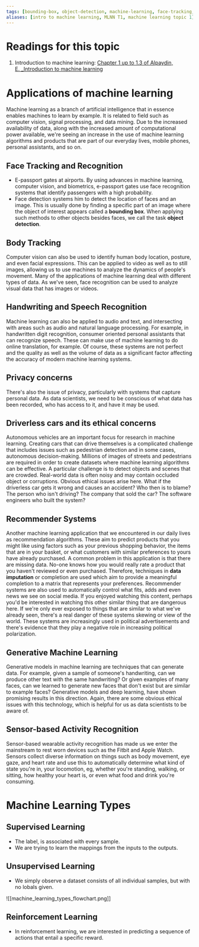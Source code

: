 ```yaml
---
tags: [bounding-box, object-detection, machine-learning, face-tracking, body-tracking, driverless-cars, handwriting-recognition, speech-recognition, privacy-concerns, recommender-system, data-imputation, generative-machine-learning, sensor-based-activity-recognition, supervised-learning, unsupervised-learning, reinforcement-learning]
aliases: [intro to machine learning, MLNN T1, machine learning topic 1]
---
```


# Readings for this topic

1. Introduction to machine learning: [Chapter 1 up to 1.3 of Alpaydin, E. _Introduction to machine learning](https://ebookcentral.proquest.com/lib/londonww/bookshelf.action)

# Applications of machine learning

Machine learning as a branch of artificial intelligence that in essence enables machines to learn by example. It is related to field such as computer vision, signal processing, and data mining. Due to the increased availability of data, along with the increased amount of computational power available, we're seeing an increase in the use of machine learning algorithms and products that are part of our everyday lives, mobile phones, personal assistants, and so on. 

## Face Tracking and Recognition

- E-passport gates at airports. By using advances in machine learning, computer vision, and biometrics, e-passport gates use face recognition systems that identify passengers with a high probability. 
- Face detection systems him to detect the location of faces and an image. This is usually done by finding a specific part of an image where the object of interest appears called a <b>bounding box</b>. When applying such methods to other objects besides faces, we call the task <b>object detection</b>. 

## Body Tracking

Computer vision can also be used to identify human body location, posture, and even facial expressions. This can be applied to video as well as to still images, allowing us to use machines to analyze the dynamics of people's movement. Many of the applications of machine learning deal with different types of data. As we've seen, face recognition can be used to analyze visual data that has images or videos. 

## Handwriting and Speech Recognition

Machine learning can also be applied to audio and text, and intersecting with areas such as audio and natural language processing. For example, in handwritten digit recognition, consumer oriented personal assistants that can recognize speech. These can make use of machine learning to do online translation, for example. Of course, these systems are not perfect and the quality as well as the volume of data as a significant factor affecting the accuracy of modern machine learning systems.

## Privacy concerns

There's also the issue of privacy, particularly with systems that capture personal data. As data scientists, we need to be conscious of what data has been recorded, who has access to it, and have it may be used. 

## Driverless cars and its ethical concerns

Autonomous vehicles are an important focus for research in machine learning. Creating cars that can drive themselves is a complicated challenge that includes issues such as pedestrian detection and in some cases, autonomous decision-making. Millions of images of streets and pedestrians are required in order to create datasets where machine learning algorithms can be effective. A particular challenge is to detect objects and scenes that are crowded. Real-world data is often noisy and may contain occluded object or corruptions. Obvious ethical issues arise here. What if the driverless car gets it wrong and causes an accident? Who then is to blame? The person who isn't driving? The company that sold the car? The software engineers who built the system? 

## Recommender Systems

Another machine learning application that we encountered in our daily lives as recommendation algorithms. These aim to predict products that you might like using factors such as your previous shopping behavior, the items that are in your basket, or what customers with similar preferences to yours have already purchased. A common problem in this application is that there are missing data. No-one knows how you would really rate a product that you haven't reviewed or even purchased. Therefore, techniques in <b>data imputation</b> or completion are used which aim to provide a meaningful completion to a matrix that represents your preferences. Recommender systems are also used to automatically control what fits, adds and even news we see on social media. If you enjoyed watching this content, perhaps you'd be interested in watching this other similar thing that are dangerous here. If we're only ever exposed to things that are similar to what we've already seen, there's a real danger of these systems skewing or view of the world. These systems are increasingly used in political advertisements and there's evidence that they play a negative role in increasing political polarization. 

## Generative Machine Learning

Generative models in machine learning are techniques that can generate data. For example, given a sample of someone's handwriting, can we produce other text with the same handwriting? Or given examples of many faces, can we learned to generate new faces that don't exist but are similar to example faces? Generative models and deep learning, have shown promising results in this direction. Again, there are some obvious ethical issues with this technology, which is helpful for us as data scientists to be aware of. 

## Sensor-based Activity Recognition

Sensor-based wearable activity recognition has made us we enter the mainstream to rest worn devices such as the Fitbit and Apple Watch. Sensors collect diverse information on things such as body movement, eye gaze, and heart rate and use this to automatically determine what kind of state you're in, your locomotion, eg, whether you're standing, walking, or sitting, how healthy your heart is, or even what food and drink you're consuming.

# Machine Learning Types

## Supervised Learning

- The label, is associated with every sample.
- We are trying to learn the mappings from the inputs to the outputs.

## Unsupervised Learning

- We simply observe a dataset consists of all individual samples, but with no lobals given.

![[machine_learning_types_flowchart.png]]

## Reinforcement Learning

- In reinforcement learning, we are interested in predicting a sequence of actions that entail a specific reward.